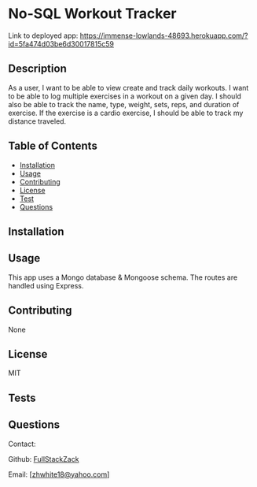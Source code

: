 # No-SQL Workout Tracker

Link to deployed app: https://immense-lowlands-48693.herokuapp.com/?id=5fa474d03be6d30017815c59

## Description
As a user, I want to be able to view create and track daily workouts. I want to be able to log multiple exercises in a workout on a given day. I should also be able to track the name, type, weight, sets, reps, and duration of exercise. If the exercise is a cardio exercise, I should be able to track my distance traveled.

## Table of Contents
* [Installation](#installation)
* [Usage](#usage)
* [Contributing](#contributing)
* [License](#license)
* [Test](#test)
* [Questions](#questions)

## Installation


## Usage
This app uses a Mongo database & Mongoose schema. The routes are handled using Express.

## Contributing
None

## License
MIT

## Tests


## Questions
Contact:

Github: [FullStackZack](https://github.com/FullStackZack)

Email: [zhwhite18@yahoo.com]